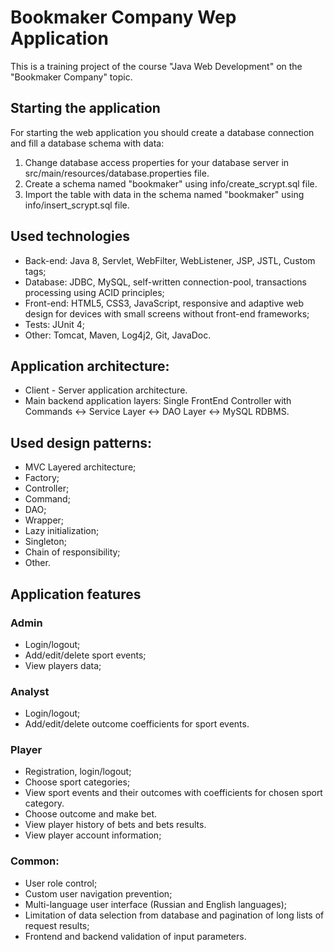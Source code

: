 # Bookmaker Company Wep Application
This is a training project of the course "Java Web Development" on the "Bookmaker Company" topic.

## Starting the application
For starting the web application you should create a database connection and fill a database schema with data:
1. Change database access properties for your database server in src/main/resources/database.properties file.
2. Create a schema named "bookmaker" using info/create_scrypt.sql file.
3. Import the table with data in the schema named "bookmaker" using info/insert_scrypt.sql file.

## Used technologies
- Back-end: Java 8, Servlet, WebFilter, WebListener, JSP, JSTL, Custom tags;
- Database: JDBC, MySQL, self-written connection-pool, transactions processing using ACID principles;
- Front-end: HTML5, CSS3, JavaScript, responsive and adaptive web design for devices with small screens without front-end frameworks;
- Tests: JUnit 4;
- Other: Tomcat, Maven, Log4j2, Git, JavaDoc.

## Application architecture:
- Client - Server application architecture.
- Main backend application layers: Single FrontEnd Controller with Commands <-> Service Layer <-> DAO Layer <-> MySQL RDBMS.

## Used design patterns:
- MVC Layered architecture;
- Factory;
- Controller;
- Command;
- DAO;
- Wrapper;
- Lazy initialization;
- Singleton;
- Chain of responsibility;
- Other.

## Application features
### Admin
- Login/logout;
- Add/edit/delete sport events;
- View players data;

### Analyst
- Login/logout;
- Add/edit/delete outcome coefficients for sport events.

### Player
- Registration, login/logout;
- Choose sport categories;
- View sport events and their outcomes with coefficients for chosen sport category.
- Choose outcome and make bet.
- View player history of bets and bets results.
- View player account information;

### Common:
- User role control;
- Custom user navigation prevention;
- Multi-language user interface (Russian and English languages);
- Limitation of data selection from database and pagination of long lists of request results;
- Frontend and backend validation of input parameters.